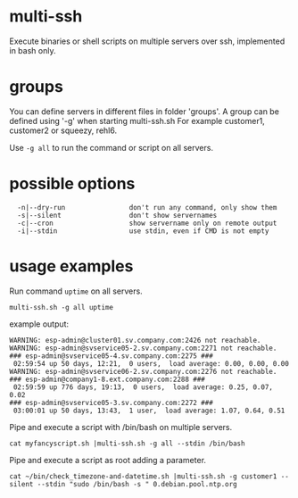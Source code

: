 multi-ssh
=========

Execute binaries or shell scripts on multiple servers over ssh,
implemented in bash only.

groups
======

You can define servers in different files in folder 'groups'. A group can be defined using '-g' when starting multi-ssh.sh
For example customer1, customer2 or squeezy, rehl6.

Use `-g all` to run the command or script on all servers.

possible options
================

```
  -n|--dry-run                don't run any command, only show them
  -s|--silent                 don't show servernames
  -c|--cron                   show servername only on remote output
  -i|--stdin                  use stdin, even if CMD is not empty
```

usage examples
==============

Run command `uptime` on all servers.
```
multi-ssh.sh -g all uptime
```
example output:
```
WARNING: esp-admin@cluster01.sv.company.com:2426 not reachable.
WARNING: esp-admin@svservice05-2.sv.company.com:2271 not reachable.
### esp-admin@svservice05-4.sv.company.com:2275 ###
 02:59:54 up 50 days, 12:21,  0 users,  load average: 0.00, 0.00, 0.00
WARNING: esp-admin@svservice06-2.sv.company.com:2276 not reachable.
### esp-admin@company1-8.ext.company.com:2288 ###
 02:59:59 up 776 days, 19:13,  0 users,  load average: 0.25, 0.07, 0.02
### esp-admin@svservice05-3.sv.company.com:2272 ###
 03:00:01 up 50 days, 13:43,  1 user,  load average: 1.07, 0.64, 0.51
```

Pipe and execute a script with /bin/bash on multiple servers.
```
cat myfancyscript.sh |multi-ssh.sh -g all --stdin /bin/bash
```

Pipe and execute a script as root adding a parameter.
```
cat ~/bin/check_timezone-and-datetime.sh |multi-ssh.sh -g customer1 --silent --stdin "sudo /bin/bash -s " 0.debian.pool.ntp.org
```
